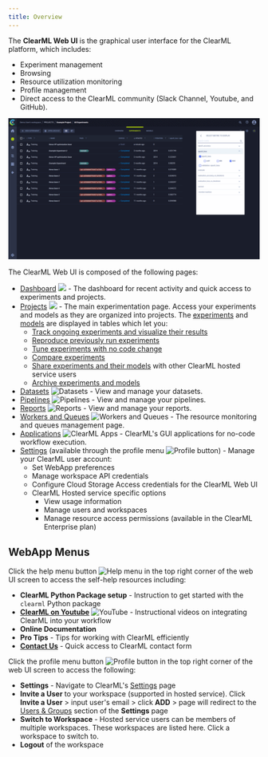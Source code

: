 ```yaml
---
title: Overview
---
```


The **ClearML Web UI** is the graphical user interface for the ClearML platform, which includes:
* Experiment management
* Browsing
* Resource utilization monitoring
* Profile management
* Direct access to the ClearML community (Slack Channel, Youtube, and GitHub).

![WebApp screenshots gif](../img/gif/webapp_screenshots.gif)


The ClearML Web UI is composed of the following pages:
* [Dashboard](webapp_home.md) <img src="/docs/latest/icons/ico-homepage.svg" className="icon size-md space-sm" /> - 
  The dashboard for recent activity and quick access to experiments and projects.
* [Projects](webapp_projects_page.md) <img src="/docs/latest/icons/ico-projects.svg" className="icon size-md space-sm" /> - 
  The main experimentation page. Access your experiments and models as they are organized into projects.
  The [experiments](webapp_exp_table.md) and [models](webapp_model_table.md) are displayed in tables
  which let you:
    * [Track ongoing experiments and visualize their results](webapp_exp_track_visual.md)
    * [Reproduce previously run experiments](webapp_exp_reproducing.md)
    * [Tune experiments with no code change](webapp_exp_tuning.md)
    * [Compare experiments](webapp_exp_comparing.md)
    * [Share experiments and their models](webapp_exp_sharing.md) with other ClearML hosted service users 
    * [Archive experiments and models](webapp_archiving.md)
* [Datasets](datasets/webapp_dataset_page.md) <img src="/docs/latest/icons/ico-side-bar-datasets.svg" alt="Datasets" className="icon size-md space-sm" /> - View and manage your datasets. 
* [Pipelines](pipelines/webapp_pipeline_page.md) <img src="/docs/latest/icons/ico-pipelines.svg" alt="Pipelines" className="icon size-md space-sm" /> - View and manage your pipelines.
* [Reports](webapp_reports.md) <img src="/docs/latest/icons/ico-reports.svg" alt="Reports" className="icon size-md space-sm" /> - View and manage your reports.
* [Workers and Queues](webapp_workers_queues.md) <img src="/docs/latest/icons/ico-workers.svg" alt="Workers and Queues" className="icon size-md space-sm" /> - The resource monitoring and queues management page.
* [Applications](applications/apps_overview.md)  <img src="/docs/latest/icons/ico-applications.svg" alt="ClearML Apps" className="icon size-md space-sm" /> - ClearML's GUI applications for no-code workflow execution.
* [Settings](webapp_profile.md) (available through the profile menu <img src="/docs/latest/icons/ico-me.svg" alt="Profile button" className="icon size-lg space-sm" />) - 
  Manage your ClearML user account:
  * Set WebApp preferences
  * Manage workspace API credentials
  * Configure Cloud Storage Access credentials for the ClearML Web UI
  * ClearML Hosted service specific options
    * View usage information
    * Manage users and workspaces
    * Manage resource access permissions (available in the ClearML Enterprise plan)
  

## WebApp Menus 

Click the help menu button <img src="/docs/latest/icons/ico-help-outlined.svg" alt="Help menu" className="icon size-lg space-sm" />
in the top right corner of the web UI screen to access the self-help resources including: 
* **ClearML Python Package setup** - Instruction to get started with the `clearml` Python package
* **[ClearML on Youtube](https://www.youtube.com/c/ClearML/featured)** <img src="/docs/latest/icons/ico-youtube.svg" alt="YouTube" className="icon size-md" /> - Instructional videos on integrating ClearML into your workflow
* **Online Documentation**
* **Pro Tips** - Tips for working with ClearML efficiently
* **[Contact Us](https://clear.ml/contact-us)** - Quick access to ClearML contact form

Click the profile menu button <img src="/docs/latest/icons/ico-me.svg" alt="Profile button" className="icon size-lg space-sm" /> 
  in the top right corner of the web UI screen to access the following: 
* **Settings** - Navigate to ClearML's [Settings](webapp_profile.md) page
* **Invite a User** to your workspace (supported in hosted service). Click **Invite a User** > input user's 
email > click **ADD** > page will redirect to the [Users & Groups](webapp_profile.md#users--groups) section of 
  the **Settings** page 
* **Switch to Workspace** - Hosted service users can be members of multiple workspaces. These workspaces are listed here. 
  Click a workspace to switch to.
* **Logout** of the workspace 
